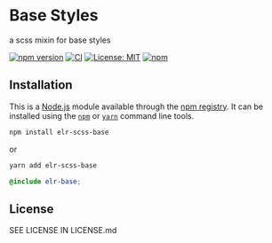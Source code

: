 # Base Styles

a scss mixin for base styles

[![npm version](http://img.shields.io/npm/v/elr-scss-base.svg)](https://www.npmjs.org/package/elr-scss-base)
[![CI](https://github.com/Beth3346/elr-scss-base/actions/workflows/node.js.yml/badge.svg)](https://github.com/Beth3346/elr-scss-base/actions/workflows/node.js.yml)
[![License: MIT](https://img.shields.io/badge/License-MIT-yellow.svg)](https://opensource.org/licenses/MIT)
[![npm](https://img.shields.io/npm/dm/elr-scss-base.svg?style=flat)](https://npmjs.com/package/elr-scss-base)

## Installation

This is a [Node.js](https://nodejs.org/) module available through the
[npm registry](https://www.npmjs.com/). It can be installed using the
[`npm`](https://docs.npmjs.com/getting-started/installing-npm-packages-locally)
or
[`yarn`](https://yarnpkg.com/en/)
command line tools.

```sh
npm install elr-scss-base
```

or

```sh
yarn add elr-scss-base
```

```scss
@include elr-base;
```

## License

SEE LICENSE IN LICENSE.md
